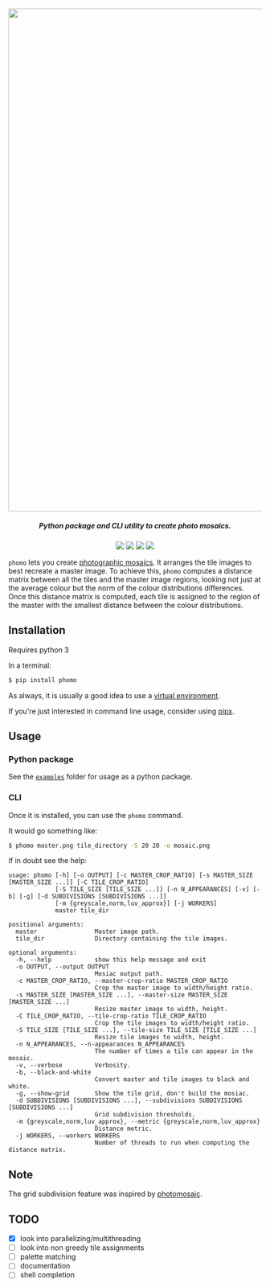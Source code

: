 <h3 align="center"><img src="https://i.imgur.com/rMze8u5.png" width="1000"></h3>
<h5 align="center">Python package and CLI utility to create photo mosaics.</h5>

<p align="center">
  <a href="https://github.com/loiccoyle/phomo/actions?query=workflow%3Atests"><img src="https://github.com/loiccoyle/phomo/workflows/tests/badge.svg"></a>
  <a href="https://pypi.org/project/phomo/"><img src="https://img.shields.io/pypi/v/phomo"></a>
  <a href="./LICENSE.md"><img src="https://img.shields.io/badge/license-MIT-blue.svg"></a>
  <img src="https://img.shields.io/badge/platform-linux%20%7C%20macOS%20%7C%20windows-informational">
</p>

`phomo` lets you create [photographic mosaics](https://en.wikipedia.org/wiki/Photographic_mosaic).
It arranges the tile images to best recreate a master image. To achieve this, `phomo` computes a distance matrix between all the tiles and the master image regions, looking not just at the average colour but the norm of the colour distributions differences.
Once this distance matrix is computed, each tile is assigned to the region of the master with the smallest distance between the colour distributions.

## Installation

Requires python 3

In a terminal:

```sh
$ pip install phomo
```

As always, it is usually a good idea to use a [virtual environment](https://docs.python.org/3/library/venv.html).

If you're just interested in command line usage, consider using [pipx](https://pypa.github.io/pipx/).

## Usage

### Python package

See the [`examples`](./examples) folder for usage as a python package.

### CLI

Once it is installed, you can use the `phomo` command.

It would go something like:

```sh
$ phomo master.png tile_directory -S 20 20 -o mosaic.png
```

If in doubt see the help:

```
usage: phomo [-h] [-o OUTPUT] [-c MASTER_CROP_RATIO] [-s MASTER_SIZE [MASTER_SIZE ...]] [-C TILE_CROP_RATIO]
             [-S TILE_SIZE [TILE_SIZE ...]] [-n N_APPEARANCES] [-v] [-b] [-g] [-d SUBDIVISIONS [SUBDIVISIONS ...]]
             [-m {greyscale,norm,luv_approx}] [-j WORKERS]
             master tile_dir

positional arguments:
  master                Master image path.
  tile_dir              Directory containing the tile images.

optional arguments:
  -h, --help            show this help message and exit
  -o OUTPUT, --output OUTPUT
                        Mosiac output path.
  -c MASTER_CROP_RATIO, --master-crop-ratio MASTER_CROP_RATIO
                        Crop the master image to width/height ratio.
  -s MASTER_SIZE [MASTER_SIZE ...], --master-size MASTER_SIZE [MASTER_SIZE ...]
                        Resize master image to width, height.
  -C TILE_CROP_RATIO, --tile-crop-ratio TILE_CROP_RATIO
                        Crop the tile images to width/height ratio.
  -S TILE_SIZE [TILE_SIZE ...], --tile-size TILE_SIZE [TILE_SIZE ...]
                        Resize tile images to width, height.
  -n N_APPEARANCES, --n-appearances N_APPEARANCES
                        The number of times a tile can appear in the mosaic.
  -v, --verbose         Verbosity.
  -b, --black-and-white
                        Convert master and tile images to black and white.
  -g, --show-grid       Show the tile grid, don't build the mosiac.
  -d SUBDIVISIONS [SUBDIVISIONS ...], --subdivisions SUBDIVISIONS [SUBDIVISIONS ...]
                        Grid subdivision thresholds.
  -m {greyscale,norm,luv_approx}, --metric {greyscale,norm,luv_approx}
                        Distance metric.
  -j WORKERS, --workers WORKERS
                        Number of threads to run when computing the distance matrix.
```

## Note

The grid subdivision feature was inspired by [photomosaic](https://pypi.org/project/photomosaic/).

## TODO

- [x] look into parallelizing/multithreading
- [ ] look into non greedy tile assignments
- [ ] palette matching
- [ ] documentation
- [ ] shell completion
